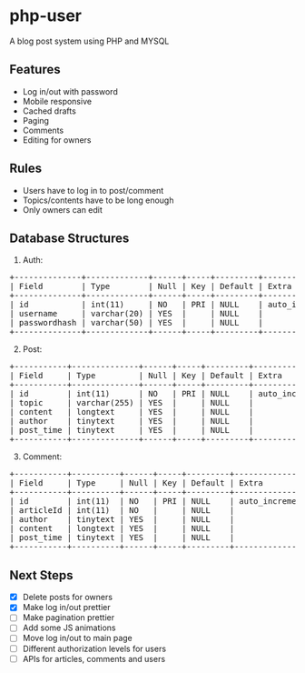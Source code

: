 # php-user
A blog post system using PHP and MYSQL

## Features

* Log in/out with password
* Mobile responsive
* Cached drafts
* Paging
* Comments
* Editing for owners

## Rules

* Users have to log in to post/comment
* Topics/contents have to be long enough
* Only owners can edit

## Database Structures

1. Auth:
<pre>
+--------------+-------------+------+-----+---------+----------------+
| Field        | Type        | Null | Key | Default | Extra          |
+--------------+-------------+------+-----+---------+----------------+
| id           | int(11)     | NO   | PRI | NULL    | auto_increment |
| username     | varchar(20) | YES  |     | NULL    |                |
| passwordhash | varchar(50) | YES  |     | NULL    |                |
+--------------+-------------+------+-----+---------+----------------+
</pre>

2. Post:
<pre>
+-----------+--------------+------+-----+---------+----------------+
| Field     | Type         | Null | Key | Default | Extra          |
+-----------+--------------+------+-----+---------+----------------+
| id        | int(11)      | NO   | PRI | NULL    | auto_increment |
| topic     | varchar(255) | YES  |     | NULL    |                |
| content   | longtext     | YES  |     | NULL    |                |
| author    | tinytext     | YES  |     | NULL    |                |
| post_time | tinytext     | YES  |     | NULL    |                |
+-----------+--------------+------+-----+---------+----------------+
</pre>

3. Comment:
<pre>
+-----------+----------+------+-----+---------+----------------+
| Field     | Type     | Null | Key | Default | Extra          |
+-----------+----------+------+-----+---------+----------------+
| id        | int(11)  | NO   | PRI | NULL    | auto_increment |
| articleId | int(11)  | NO   |     | NULL    |                |
| author    | tinytext | YES  |     | NULL    |                |
| content   | longtext | YES  |     | NULL    |                |
| post_time | tinytext | YES  |     | NULL    |                |
+-----------+----------+------+-----+---------+----------------+
</pre>

## Next Steps

- [x] Delete posts for owners
- [x] Make log in/out prettier
- [ ] Make pagination prettier
- [ ] Add some JS animations
- [ ] Move log in/out to main page
- [ ] Different authorization levels for users
- [ ] APIs for articles, comments and users
